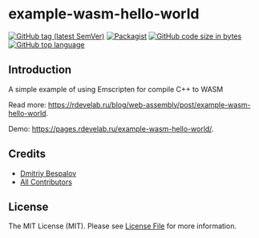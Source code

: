 # example-wasm-hello-world

[![GitHub tag (latest SemVer)][ico-github-tag-version]][link-github-tag-version]
[![Packagist][ico-license]][link-license]
[![GitHub code size in bytes][ico-github-size]][link-github]
[![GitHub top language][ico-github-top-language]][link-github]

## Introduction

A simple example of using Emscripten for compile C++ to WASM

Read more: https://rdevelab.ru/blog/web-assembly/post/example-wasm-hello-world.

Demo: https://pages.rdevelab.ru/example-wasm-hello-world/.

## Credits

- [Dmitriy Bespalov][link-author]
- [All Contributors][link-contributors]

## License

The MIT License (MIT). Please see [License File][link-license] for more information.


[link-author]: https://github.com/superrosko
[link-contributors]: https://github.com/superrosko/example-wasm-hello-world/contributors
[link-github]: https://github.com/superrosko/example-wasm-hello-world
[link-github-tag-version]: https://github.com/superrosko/example-wasm-hello-world
[link-license]: LICENSE

[ico-github-size]: https://img.shields.io/github/languages/code-size/superrosko/example-wasm-hello-world.svg?style=flat
[ico-github-top-language]: https://img.shields.io/github/languages/top/superrosko/example-wasm-hello-world.svg?style=flat
[ico-github-tag-version]: https://img.shields.io/github/v/tag/superrosko/example-wasm-hello-world.svg?style=flat
[ico-license]: https://img.shields.io/github/license/superrosko/example-wasm-hello-world.svg?style=flat&1
